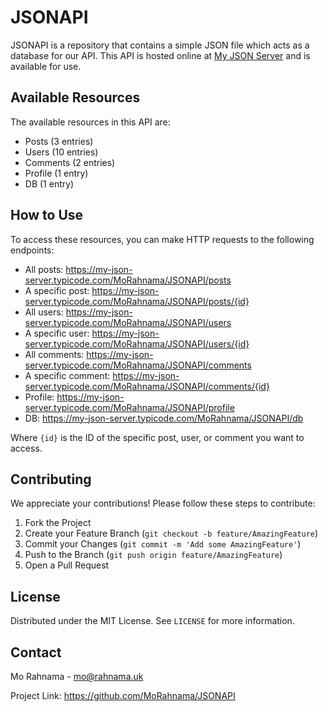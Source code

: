 # JSONAPI

JSONAPI is a repository that contains a simple JSON file which acts as a database for our API. This API is hosted online at [My JSON Server](https://my-json-server.typicode.com/MoRahnama/JSONAPI) and is available for use.

## Available Resources

The available resources in this API are:

- Posts (3 entries)
- Users (10 entries)
- Comments (2 entries)
- Profile (1 entry)
- DB (1 entry)

## How to Use

To access these resources, you can make HTTP requests to the following endpoints:

- All posts: https://my-json-server.typicode.com/MoRahnama/JSONAPI/posts
- A specific post: https://my-json-server.typicode.com/MoRahnama/JSONAPI/posts/{id}
- All users: https://my-json-server.typicode.com/MoRahnama/JSONAPI/users
- A specific user: https://my-json-server.typicode.com/MoRahnama/JSONAPI/users/{id}
- All comments: https://my-json-server.typicode.com/MoRahnama/JSONAPI/comments
- A specific comment: https://my-json-server.typicode.com/MoRahnama/JSONAPI/comments/{id}
- Profile: https://my-json-server.typicode.com/MoRahnama/JSONAPI/profile
- DB: https://my-json-server.typicode.com/MoRahnama/JSONAPI/db

Where `{id}` is the ID of the specific post, user, or comment you want to access.

## Contributing

We appreciate your contributions! Please follow these steps to contribute:

1. Fork the Project
2. Create your Feature Branch (`git checkout -b feature/AmazingFeature`)
3. Commit your Changes (`git commit -m 'Add some AmazingFeature'`)
4. Push to the Branch (`git push origin feature/AmazingFeature`)
5. Open a Pull Request

## License

Distributed under the MIT License. See `LICENSE` for more information.

## Contact

Mo Rahnama - mo@rahnama.uk

Project Link: https://github.com/MoRahnama/JSONAPI

